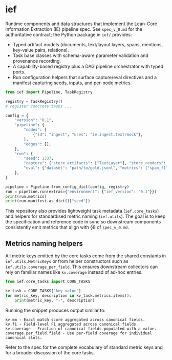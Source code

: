 # ief

Runtime components and data structures that implement the Lean-Core Information Extraction (IE) pipeline spec. See `spec_v_0.md` for the authoritative contract; the Python package in `ief/` provides:

- Typed artifact models (documents, text/layout layers, spans, mentions, key-value pairs, relations).
- Task base classes with schema-aware parameter validation and provenance recording.
- A capability-based registry plus a DAG pipeline orchestrator with typed ports.
- Run configuration helpers that surface capture/eval directives and a manifest capturing seeds, inputs, and per-node metrics.

```python
from ief import Pipeline, TaskRegistry

registry = TaskRegistry()
# register concrete tasks ...

config = {
    "version": "0.1",
    "pipeline": {
        "nodes": [
            {"id": "ingest", "uses": "ie.ingest.text/mock"},
        ],
        "edges": [],
    },
    "run": {
        "seed": 1337,
        "capture": {"store_artifacts": ["TextLayer"], "store_renders": False},
        "eval": {"dataset": "path/to/gold.jsonl", "metrics": ["span_f1"]},
    },
}

pipeline = Pipeline.from_config_dict(config, registry)
run = pipeline.run(extras={"environment": {"ief_version": "0.1"}})
print(run.metrics)
print(run.manifest.as_dict()["seed"])
```

This repository also provides lightweight task metadata (`ief.core_tasks`) and helpers for standardised metric naming (`ief.utils`). The goal is to keep the specification and reference code in sync so downstream components consistently emit metrics that align with §8 of `spec_v_0.md`.

## Metrics naming helpers

All metric keys emitted by the core tasks come from the shared constants in `ief.utils.MetricKeys` or from helper constructors such as `ief.utils.coverage_per_field`. This ensures downstream collectors can rely on familiar names like `kv.coverage` instead of ad-hoc entries.

```python
from ief.core_tasks import CORE_TASKS

kv_task = CORE_TASKS["key_value"]
for metric_key, description in kv_task.metrics.items():
    print(metric_key, "-", description)
```

Running the snippet produces output similar to:

```
kv.em - Exact match score aggregated across canonical fields.
kv.f1 - Field-level F1 aggregated across canonical fields.
kv.coverage - Fraction of canonical fields populated with a value.
coverage.per_field.field - Use per-field coverage for individual canonical slots.
```

Refer to the spec for the complete vocabulary of standard metric keys and for a broader discussion of the core tasks.
